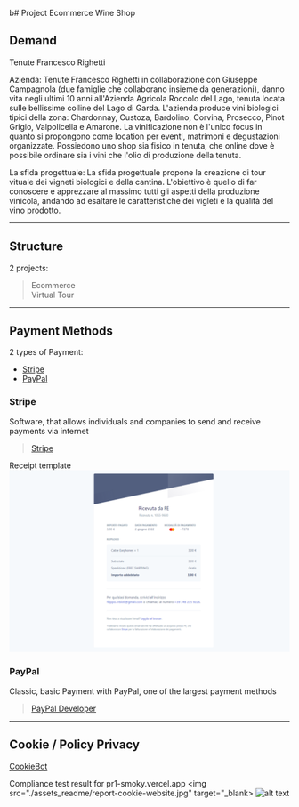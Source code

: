 b# Project Ecommerce Wine Shop

## Demand

Tenute Francesco Righetti

Azienda:
Tenute Francesco Righetti in collaborazione con Giuseppe
Campagnola (due famiglie che collaborano insieme da
generazioni), danno vita negli ultimi 10 anni all'Azienda Agricola
Roccolo del Lago, tenuta locata sulle bellissime colline del Lago
di Garda.
L'azienda produce vini biologici tipici della zona: Chardonnay,
Custoza, Bardolino, Corvina, Prosecco, Pinot Grigio, Valpolicella e
Amarone.
La vinificazione non è l'unico focus in quanto si propongono
come location per eventi, matrimoni e degustazioni organizzate.
Possiedono uno shop sia fisico in tenuta, che online dove è
possibile ordinare sia i vini che l'olio di produzione della tenuta.

La sfida progettuale:
La sfida progettuale propone la creazione di tour vituale dei vigneti biologici e della cantina.
L'obiettivo è quello di far conoscere e apprezzare al massimo tutti gli aspetti della
produzione vinicola, andando ad esaltare le caratteristiche dei vigleti e la qualità del vino
prodotto.

----------------------------------------------------------------

## Structure
2 projects:
> Ecommerce
> </br>
> Virtual Tour

----------------------------------------------------------------

## Payment Methods

2 types of Payment:
- [Stripe](#stripe)
- [PayPal](#paypal)

### Stripe

Software, that allows individuals and companies to send and receive payments via internet
> <a href="https://stripe.com/it">Stripe</a>

Receipt template
<img src="./assets_readme/model-receive.PNG" target="_blank">

### PayPal

Classic, basic Payment with PayPal, one of the largest payment methods
> <a href="https://developer.paypal.com/home">PayPal Developer</a>

----------------------------------------------------------------

## Cookie / Policy Privacy

<a href="https://www.cookiebot.com/it/">CookieBot</a>

Compliance test result for pr1-smoky.vercel.app
<img src="./assets_readme/report-cookie-website.jpg" target="_blank>
![alt text](https://github.com/filippoerbisti/pr1/blob/master/assets_readme/report-cookie-website.jpg?raw=true)
